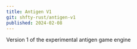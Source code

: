 ```yaml
---
title: Antigen V1
git: shfty-rust/antigen-v1
published: 2024-02-08
---
```


Version 1 of the experimental antigen game engine

